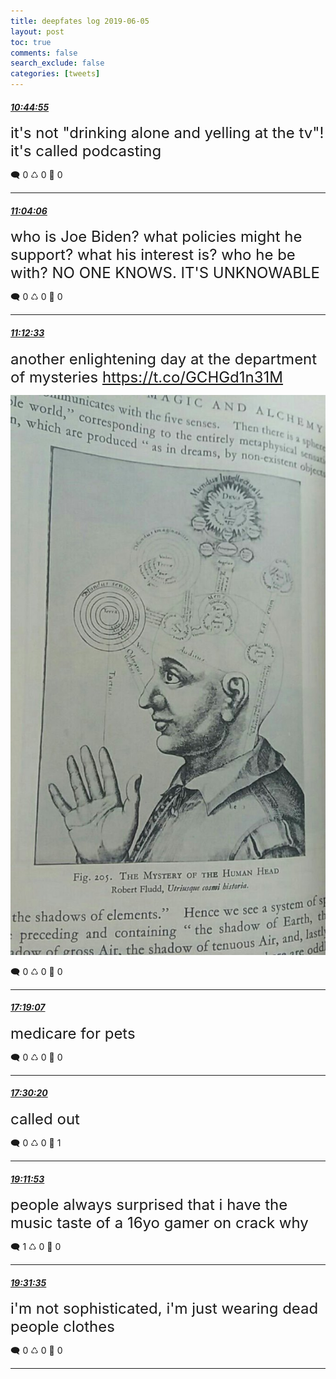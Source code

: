 ```yaml
---
title: deepfates log 2019-06-05
layout: post
toc: true
comments: false
search_exclude: false
categories: [tweets]
---
```



#### <a href = "https://twitter.com/deepfates/status/1136312958080864256">*10:44:55*</a>

<font size="5">it's not "drinking alone and yelling at the tv"! it's called podcasting</font>



🗨️ 0 ♺ 0 🤍  0   

---
    
#### <a href = "https://twitter.com/deepfates/status/1136317785221419008">*11:04:06*</a>

<font size="5">who is Joe Biden? what policies might he support? what his interest is? who he be with?  NO ONE KNOWS. IT'S UNKNOWABLE</font>



🗨️ 0 ♺ 0 🤍  0   

---
    
#### <a href = "https://twitter.com/deepfates/status/1136319912954044418">*11:12:33*</a>

<font size="5">another enlightening day at the department of mysteries  https://t.co/GCHGd1n31M</font>

![image from twitter](/images/from_twitter/D8UE7vIUIAY2oq1.jpg)


🗨️ 0 ♺ 0 🤍  0   

---
    
#### <a href = "https://twitter.com/deepfates/status/1136412162484654082">*17:19:07*</a>

<font size="5">medicare for pets</font>



🗨️ 0 ♺ 0 🤍  0   

---
    
#### <a href = "https://twitter.com/deepfates/status/1136414984626245632">*17:30:20*</a>

<font size="5">called out</font>



🗨️ 0 ♺ 0 🤍  1   

---
    
#### <a href = "https://twitter.com/deepfates/status/1136440542173073408">*19:11:53*</a>

<font size="5">people always surprised that i have the music taste of a 16yo gamer on crack why</font>



🗨️ 1 ♺ 0 🤍  0   

---
    
#### <a href = "https://twitter.com/deepfates/status/1136445498074656768">*19:31:35*</a>

<font size="5">i'm not sophisticated, i'm just wearing dead people clothes</font>



🗨️ 0 ♺ 0 🤍  0   

---
    
            


